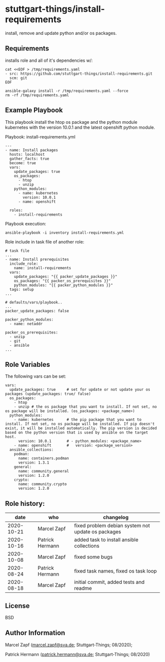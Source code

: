 stuttgart-things/install-requirements
====================

install, remove and update python and/or os packages.

Requirements
------------

installs role and all of it's dependencies w/:
```
cat <<EOF > /tmp/requirements.yaml
- src: https://github.com/stuttgart-things/install-requirements.git
  scm: git
EOF

ansible-galaxy install -r /tmp/requirements.yaml --force
rm -rf /tmp/requirements.yaml
```

Example Playbook
----------------

This playbook install the htop os package and the python module kubernetes with the version 10.0.1 and the latest openshift python module.

Playbook: install-requirements.yml

```
---
- name: Install packages
  hosts: localhost
  gather_facts: true
  become: true
  vars:
    update_packages: true
    os_packages:
      - htop
      - unzip
    python_modules:
      - name: kubernetes
        version: 10.0.1
      - name: openshift

  roles:
    - install-requirements
```

Playbook execution:
```
ansible-playbook -i inventory install-requirements.yml
```

Role include in task file of another role:
```
# task file 
...
- name: Install prerequisites
  include_role:
    name: install-requirements
  vars:
    update_packages: "{{ packer_update_packages }}"
    os_packages: "{{ packer_os_prerequisites }}"
    python_modules: "{{ packer_python_modules }}"
  tags: setup
...

# defaults/vars/playbook..
...
packer_update_packages: false

packer_python_modules:
  - name: netaddr

packer_os_prerequisites:
  - unzip
  - git
  - ansible
...

```

Role Variables
--------------

The following vars can be set:
```
vars:
  update_packages: true     # set for update or not update your os packages (update_packages: true/ false)
  os_packages:
    - htop  
    - unzip # the os package that you want to install. If not set, no os package will be installed. (os_packages: <package_name>)
  python_modules:
    - name: kubernetes      # the pip package that you want to install. If not set, no os package will be installed. If pip doesn't exist, it will be installed automatically. The pip version is decided based on the python version that is used by ansible on the target host.
      version: 10.0.1       # - python_modules: <package_name>
    - name: openshift       #   version: <package_version>
  ansible_collections:
    podman:
      name: containers.podman
      version: 1.3.1
    general:
      name: community.general
      version: 1.2.0
    crypto:
      name: community.crypto
      version: 1.2.0
```

## Role history:
| date  | who | changelog |
|---|---|---|
|2020-10-21   | Marcel Zapf | fixed problem debian system not update os packages
|2020-10-16   | Patrick Hermann | added task to install ansible collections
|2020-10-08   | Marcel Zapf | fixed some bugs
|2020-08-24   | Patrick Hermann  | fixed task names, fixed os task loop
|2020-08-18   | Marcel Zapf   | initial commit, added tests and readme

License
-------

BSD

Author Information
------------------

Marcel Zapf (marcel.zapf@sva.de; Stuttgart-Things; 08/2020);

Patrick Hermann (patrick.hermann@sva.de; Stuttgart-Things; 08/2020)
